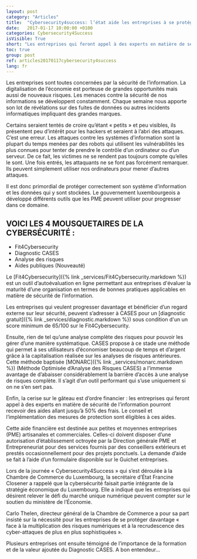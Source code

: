 ```yaml
---
layout: post
category: "Articles"
title:  "Cybersecurity4success: l’état aide les entreprises à se protéger"
date:   2017-01-17 10:00:00 +0100
categories: Cybersecurity4Success
isVisible: True
short: "Les entreprises qui feront appel à des experts en matière de sécurité de l’information pourront recevoir des aides allant jusqu’à 50% des frais."
toc: true
group: post
ref: articles20170117cybersecurity4success
lang: fr
---
```

Les entreprises sont toutes concernées par la sécurité de l’information. La digitalisation de l’économie est porteuse de grandes opportunités mais aussi de nouveaux risques. Les menaces contre la sécurité de nos informations se développent constamment. Chaque semaine nous apporte son lot de révélations sur des fuites de données ou autres incidents informatiques impliquant des grandes marques.

Certains seraient tentés de croire qu’étant « petits » et peu visibles, ils présentent peu d’intérêt pour les hackers et seraient à l’abri des attaques. C’est une erreur. Les attaques contre les systèmes d’information sont la plupart du temps menées par des robots qui utilisent les vulnérabilités les plus connues pour tenter de prendre le contrôle d’un ordinateur ou d’un serveur. De ce fait, les victimes ne se rendent pas toujours compte qu’elles le sont. Une fois entrés, les attaquants ne se font pas forcément remarquer. Ils peuvent simplement utiliser nos ordinateurs pour mener d’autres attaques.

Il est donc primordial de protéger correctement son système d’information et les données qui y sont stockées. Le gouvernement luxembourgeois a développé différents outils que les PME peuvent utiliser pour progresser dans ce domaine.

## VOICI LES 4 MOUSQUETAIRES DE LA CYBERSÉCURITÉ :

* Fit4Cybersecurity
* Diagnostic CASES
* Analyse des risques
* Aides publiques (Nouveauté)

Le [Fit4Cybersecurity]({% link _services/Fit4Cybersecurity.markdown %}) est un outil d’autoévaluation en ligne permettant aux entreprises d'évaluer la maturité d’une organisation en termes de bonnes pratiques applicables en matière de sécurité de l’information.

Les entreprises qui veulent progresser davantage et bénéficier d’un regard externe sur leur sécurité, peuvent s’adresser à CASES pour un [diagnostic gratuit]({% link _services/diagnostic.markdown %}) sous condition d'un un score minimum de 65/100 sur le Fit4Cybersecurity.

Ensuite, rien de tel qu’une analyse complète des risques pour pouvoir les gérer d’une manière systématique. CASES propose à ce stade une méthode qui permet à ses utilisateurs d’économiser beaucoup de temps et d’argent grâce à la capitalisation réalisée sur les analyses de risques antérieures. Cette méthode baptisée [MONARC]({% link _services/monarc.markdown %}) (Méthode Optimisée d’Analyse des Risques CASES) a l’immense avantage de d’abaisser considérablement la barrière d’accès à une analyse de risques complète. Il s’agit d’un outil performant qui s’use uniquement si on ne s’en sert pas.

Enfin, la cerise sur le gâteau est d’ordre financier : les entreprises qui feront appel à des experts en matière de sécurité de l’information pourront recevoir des aides allant jusqu’à 50% des frais. Le conseil et l’implémentation des mesures de protection sont éligibles à ces aides.

Cette aide financière est destinée aux petites et moyennes entreprises (PME) artisanales et commerciales. Celles-ci doivent disposer d’une autorisation d’établissement octroyée par la Direction générale PME et Entrepreneuriat pour des services fournis par des conseillers extérieurs et prestés occasionnellement pour des projets ponctuels. La demande d’aide se fait à l’aide d’un formulaire disponible sur le Guichet entreprises.

Lors de la journée « Cybersecurity4Success » qui s’est déroulée à la Chambre de Commerce du Luxembourg, la secrétaire d’État Francine Closener a rappelé que la cybersécurité faisait partie intégrante de la stratégie économique du Luxembourg. Elle a indiqué que les entreprises qui désirent relever le défi du marché unique numérique peuvent compter sur le soutien du ministère de l’Économie.

Carlo Thelen, directeur général de la Chambre de Commerce a pour sa part insisté sur la nécessité pour les entreprises de se protéger davantage « face à la multiplication des risques numériques et à la recrudescence des cyber-attaques de plus en plus sophistiquées ».

Plusieurs entreprises ont ensuite témoigné de l’importance de la formation et de la valeur ajoutée du Diagnostic CASES. A bon entendeur…
